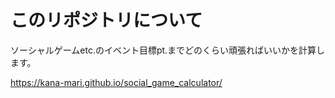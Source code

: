 # このリポジトリについて
ソーシャルゲームetc.のイベント目標pt.までどのくらい頑張ればいいかを計算します。

https://kana-mari.github.io/social_game_calculator/